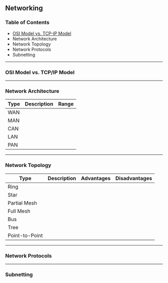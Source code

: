 ## Networking

### Table of Contents
- [OSI Model vs. TCP-IP Model](#osi-model-vs-tcp-ip-model)
- Network Architecture
- Network Topology
- Network Protocols
- Subnetting


---
### OSI Model vs. TCP/IP Model


---

### Network Architecture

| Type | Description | Range |
|-----|----|----|
| WAN | | |
| MAN | | |
| CAN | | |
| LAN | | |
| PAN | | |

---

### Network Topology

| Type | Description | Advantages | Disadvantages |
|-----|----|----|----|
|Ring | | | |
|Star | | | |
|Partial Mesh | | | |
|Full Mesh | | | |
|Bus | | | |
|Tree | | | |
|Point-to-Point | | | |


---

### Network Protocols



---

### Subnetting
